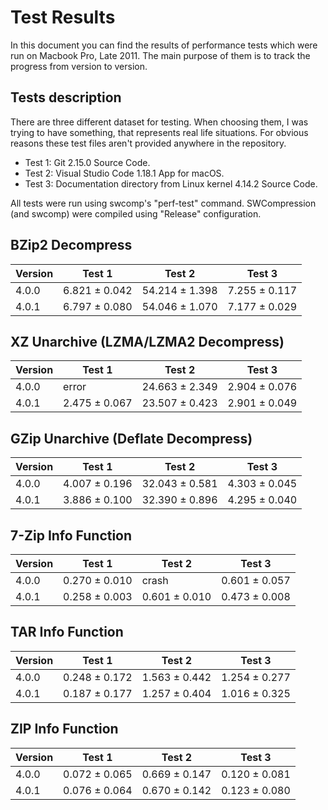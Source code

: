 # Test Results

In this document you can find the results of performance tests which were run on Macbook Pro, Late 2011.
The main purpose of them is to track the progress from version to version.

## Tests description

There are three different dataset for testing. When choosing them, I was trying to have something,
that represents real life situations. For obvious reasons these test files aren't provided anywhere
in the repository.

- Test 1: Git 2.15.0 Source Code.
- Test 2: Visual Studio Code 1.18.1 App for macOS.
- Test 3: Documentation directory from Linux kernel 4.14.2 Source Code.

All tests were run using swcomp's "perf-test" command. SWCompression (and swcomp) were compiled
using "Release" configuration.

## BZip2 Decompress

|Version|Test 1|Test 2|Test 3|
|---|---|---|---|
|4.0.0|6.821 ± 0.042|54.214 ± 1.398|7.255 ± 0.117|
|4.0.1|6.797 ± 0.080|54.046 ± 1.070|7.177 ± 0.029|

## XZ Unarchive (LZMA/LZMA2 Decompress)

|Version|Test 1|Test 2|Test 3|
|---|---|---|---|
|4.0.0|error|24.663 ± 2.349|2.904 ± 0.076|
|4.0.1|2.475 ± 0.067|23.507 ± 0.423|2.901 ± 0.049|

## GZip Unarchive (Deflate Decompress)

|Version|Test 1|Test 2|Test 3|
|---|---|---|---|
|4.0.0|4.007 ± 0.196|32.043 ± 0.581|4.303 ± 0.045|
|4.0.1|3.886 ± 0.100|32.390 ± 0.896|4.295 ± 0.040|

## 7-Zip Info Function

|Version|Test 1|Test 2|Test 3|
|---|---|---|---|
|4.0.0|0.270 ± 0.010|crash|0.601 ± 0.057|
|4.0.1|0.258 ± 0.003|0.601 ± 0.010|0.473 ± 0.008|

## TAR Info Function

|Version|Test 1|Test 2|Test 3|
|---|---|---|---|
|4.0.0|0.248 ± 0.172|1.563 ± 0.442|1.254 ± 0.277|
|4.0.1|0.187 ± 0.177|1.257 ± 0.404|1.016 ± 0.325|

## ZIP Info Function

|Version|Test 1|Test 2|Test 3|
|---|---|---|---|
|4.0.0|0.072 ± 0.065|0.669 ± 0.147|0.120 ± 0.081|
|4.0.1|0.076 ± 0.064|0.670 ± 0.142|0.123 ± 0.080|
